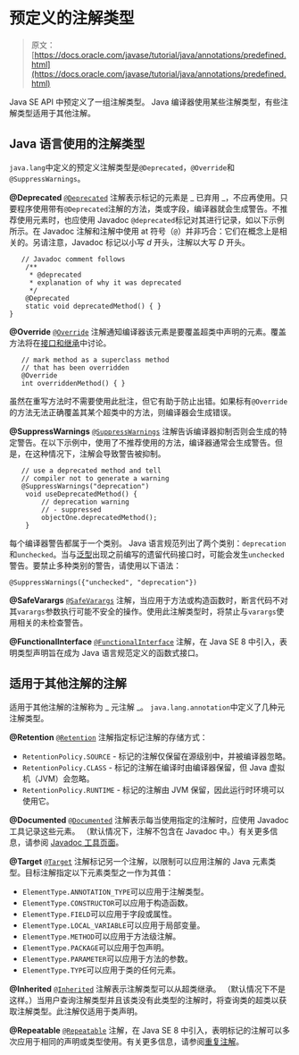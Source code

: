 # 预定义的注解类型

> 原文： [https://docs.oracle.com/javase/tutorial/java/annotations/predefined.html](https://docs.oracle.com/javase/tutorial/java/annotations/predefined.html)

Java SE API 中预定义了一组注解类型。 Java 编译器使用某些注解类型，有些注解类型适用于其他注解。

## Java 语言使用的注解类型

`java.lang`中定义的预定义注解类型是`@Deprecated`，`@Override`和`@SuppressWarnings`。

**@Deprecated** [`@Deprecated`](https://docs.oracle.com/javase/8/docs/api/java/lang/Deprecated.html) 注解表示标记的元素是 _ 已弃用 _，不应再使用。只要程序使用带有`@Deprecated`注解的方法，类或字段，编译器就会生成警告。不推荐使用元素时，也应使用 Javadoc `@deprecated`标记对其进行记录，如以下示例所示。在 Javadoc 注解和注解中使用 at 符号（`@`）并非巧合：它们在概念上是相关的。另请注意，Javadoc 标记以小写 _d_ 开头，注解以大写 _D_ 开头。

```
   // Javadoc comment follows
    /**
     * @deprecated
     * explanation of why it was deprecated
     */
    @Deprecated
    static void deprecatedMethod() { }
}

```

**@Override** [`@Override`](https://docs.oracle.com/javase/8/docs/api/java/lang/Override.html) 注解通知编译器该元素是要覆盖超类中声明的元素。覆盖方法将在[接口和继承](../IandI/index.html)中讨论。

```
   // mark method as a superclass method
   // that has been overridden
   @Override 
   int overriddenMethod() { }

```

虽然在重写方法时不需要使用此批注，但它有助于防止出错。如果标有`@Override`的方法无法正确覆盖其某个超类中的方法，则编译器会生成错误。

**@SuppressWarnings** [`@SuppressWarnings`](https://docs.oracle.com/javase/8/docs/api/java/lang/SuppressWarnings.html) 注解告诉编译器抑制否则会生成的特定警告。在以下示例中，使用了不推荐使用的方法，编译器通常会生成警告。但是，在这种情况下，注解会导致警告被抑制。

```
   // use a deprecated method and tell 
   // compiler not to generate a warning
   @SuppressWarnings("deprecation")
    void useDeprecatedMethod() {
        // deprecation warning
        // - suppressed
        objectOne.deprecatedMethod();
    }

```

每个编译器警告都属于一个类别。 Java 语言规范列出了两个类别：`deprecation`和`unchecked`。当与[泛型](../generics/index.html)出现之前编写的遗留代码接口时，可能会发生`unchecked`警告。要禁止多种类别的警告，请使用以下语法：

```
@SuppressWarnings({"unchecked", "deprecation"})

```

**@SafeVarargs** [`@SafeVarargs`](https://docs.oracle.com/javase/8/docs/api/java/lang/SafeVarargs.html) 注解，当应用于方法或构造函数时，断言代码不对其`varargs`参数执行可能不安全的操作。使用此注解类型时，将禁止与`varargs`使用相关的未检查警告。

**@FunctionalInterface** [`@FunctionalInterface`](https://docs.oracle.com/javase/8/docs/api/java/lang/FunctionalInterface.html) 注解，在 Java SE 8 中引入，表明类型声明旨在成为 Java 语言规范定义的函数式接口。

## 适用于其他注解的注解

适用于其他注解的注解称为 _ 元注解 _。 `java.lang.annotation`中定义了几种元注解类型。

**@Retention** [`@Retention`](https://docs.oracle.com/javase/8/docs/api/java/lang/annotation/Retention.html) 注解指定标记注解的存储方式：

*   `RetentionPolicy.SOURCE` - 标记的注解仅保留在源级别中，并被编译器忽略。
*   `RetentionPolicy.CLASS` - 标记的注解在编译时由编译器保留，但 Java 虚拟机（JVM）会忽略。
*   `RetentionPolicy.RUNTIME` - 标记的注解由 JVM 保留，因此运行时环境可以使用它。

**@Documented** [`@Documented`](https://docs.oracle.com/javase/8/docs/api/java/lang/annotation/Documented.html) 注解表示每当使用指定的注解时，应使用 Javadoc 工具记录这些元素。 （默认情况下，注解不包含在 Javadoc 中。）有关更多信息，请参阅 [Javadoc 工具页面](https://docs.oracle.com/javase/8/docs/technotes/guides/javadoc/index.html)。

**@Target** [`@Target`](https://docs.oracle.com/javase/8/docs/api/java/lang/annotation/Target.html) 注解标记另一个注解，以限制可以应用注解的 Java 元素类型。目标注解指定以下元素类型之一作为其值：

*   `ElementType.ANNOTATION_TYPE`可以应用于注解类型。
*   `ElementType.CONSTRUCTOR`可以应用于构造函数。
*   `ElementType.FIELD`可以应用于字段或属性。
*   `ElementType.LOCAL_VARIABLE`可以应用于局部变量。
*   `ElementType.METHOD`可以应用于方法级注解。
*   `ElementType.PACKAGE`可以应用于包声明。
*   `ElementType.PARAMETER`可以应用于方法的参数。
*   `ElementType.TYPE`可以应用于类的任何元素。

**@Inherited** [`@Inherited`](https://docs.oracle.com/javase/8/docs/api/java/lang/annotation/Inherited.html) 注解表示注解类型可以从超类继承。 （默认情况下不是这样。）当用户查询注解类型并且该类没有此类型的注解时，将查询类的超类以获取注解类型。此注解仅适用于类声明。

**@Repeatable** [`@Repeatable`](https://docs.oracle.com/javase/8/docs/api/java/lang/annotation/Repeatable.html) 注解，在 Java SE 8 中引入，表明标记的注解可以多次应用于相同的声明或类型使用。有关更多信息，请参阅[重复注解](repeating.html)。